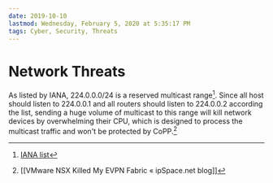 ```yaml
---
date: 2019-10-10
lastmod: Wednesday, February 5, 2020 at 5:35:17 PM
tags: Cyber, Security, Threats
---
```

# Network Threats

As listed by IANA, 224.0.0.0/24 is a reserved multicast range[^1]. Since all host should listen to 224.0.0.1 and all routers should listen to 224.0.0.2 according the list, sending a huge volume of multicast to this range will kill network devices by overwhelming their CPU, which is designed to process the multicast traffic and won't be protected by CoPP.[^7B4FCF0F9AC9]


[^1]: [IANA list](https://www.iana.org/assignments/multicast-addresses/multicast-addresses.xhtml#multicast-addresses-1)

[^7B4FCF0F9AC9]: [[VMware NSX Killed My EVPN Fabric « ipSpace.net blog]]
